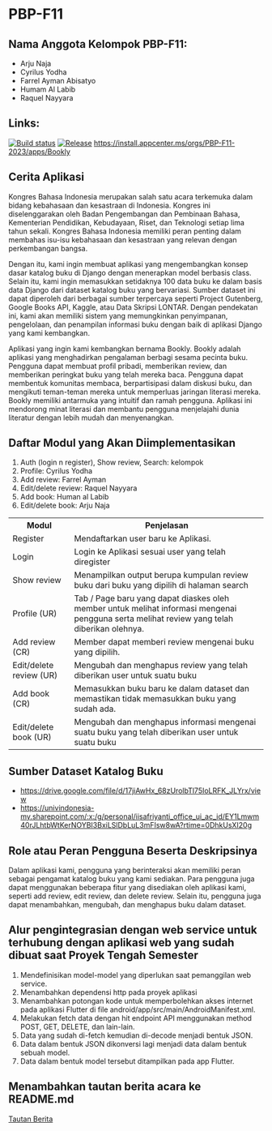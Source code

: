 # PBP-F11

## Nama Anggota Kelompok PBP-F11:
- Arju Naja
- Cyrilus Yodha
- Farrel Ayman Abisatyo
- Humam Al Labib
- Raquel Nayyara

## Links: 
[![Build status](https://build.appcenter.ms/v0.1/apps/c0c13a2b-ec57-4ba3-946e-7ed6a2f1f1ca/branches/main/badge)](https://appcenter.ms)
[![Release](https://github.com/pbp-f11/bookly_mobile/actions/workflows/release.yml/badge.svg)](https://github.com/pbp-f11/bookly_mobile/actions/workflows/release.yml)
https://install.appcenter.ms/orgs/PBP-F11-2023/apps/Bookly

## Cerita Aplikasi

Kongres Bahasa Indonesia merupakan salah satu acara terkemuka dalam bidang kebahasaan dan kesastraan di Indonesia. Kongres ini diselenggarakan oleh Badan Pengembangan dan Pembinaan Bahasa, Kementerian Pendidikan, Kebudayaan, Riset, dan Teknologi setiap lima tahun sekali. Kongres Bahasa Indonesia memiliki peran penting dalam membahas isu-isu kebahasaan dan kesastraan yang relevan dengan perkembangan bangsa.

Dengan itu, kami ingin membuat aplikasi yang mengembangkan konsep dasar katalog buku di Django dengan menerapkan model berbasis class. Selain itu, kami ingin memasukkan setidaknya 100 data buku ke dalam basis data Django dari dataset katalog buku yang bervariasi. Sumber dataset ini dapat diperoleh dari berbagai sumber terpercaya seperti Project Gutenberg, Google Books API, Kaggle, atau Data Skripsi LONTAR. Dengan pendekatan ini, kami akan memiliki sistem yang memungkinkan penyimpanan, pengelolaan, dan penampilan informasi buku dengan baik di aplikasi Django yang kami kembangkan. 

Aplikasi yang ingin kami kembangkan bernama Bookly. Bookly adalah aplikasi yang menghadirkan pengalaman berbagi sesama pecinta buku. Pengguna dapat membuat profil pribadi, memberikan review, dan memberikan peringkat buku yang telah mereka baca. Pengguna dapat membentuk komunitas membaca, berpartisipasi dalam diskusi buku, dan mengikuti teman-teman mereka untuk memperluas jaringan literasi mereka. Bookly memiliki antarmuka yang intuitif dan ramah pengguna. Aplikasi ini mendorong minat literasi dan membantu pengguna menjelajahi dunia literatur dengan lebih mudah dan menyenangkan.

## Daftar Modul yang Akan Diimplementasikan
1. Auth (login n register), Show review, Search: kelompok
2. Profile: Cyrilus Yodha
3. Add review: Farrel Ayman
4. Edit/delete review: Raquel Nayyara
5. Add book: Human al Labib
6. Edit/delete book: Arju Naja

<table>
  <tr>
    <th>
      Modul
    </th>
    <th>
      Penjelasan
    </th>
  </tr>
  <tr>
    <td>
      Register
    </td>
    <td>
      Mendaftarkan user baru ke Aplikasi.
    </td>
  </tr>
  <tr>
    <td>
      Login
    </td>
    <td>
      Login ke Aplikasi sesuai user yang telah diregister
    </td>
  </tr>
  <tr>
    <td>
      Show review
    </td>
    <td>
      Menampilkan output berupa kumpulan review buku dari buku yang dipilih di halaman search
    </td>
  </tr>
  <tr>
    <td>
      Profile (UR)
    </td>
    <td>
      Tab / Page baru yang dapat diaskes oleh member untuk melihat informasi mengenai pengguna serta melihat review yang telah diberikan olehnya.
    </td>
  </tr>
  <tr>
    <td>
      Add review (CR)
    </td>
    <td>
      Member dapat memberi review mengenai buku yang dipilih.
    </td>
  </tr>
  <tr>
    <td>
      Edit/delete review (UR)
    </td>
    <td>
      Mengubah dan menghapus review yang telah diberikan user untuk suatu buku
    </td>
  </tr>
  <tr>
    <td>
      Add book (CR)
    </td>
    <td>
      Memasukkan buku baru ke dalam dataset dan memastikan tidak memasukkan buku yang sudah ada.
    </td>
  </tr>
  <tr>
    <td>
      Edit/delete book (UR)
    </td>
    <td>
      Mengubah dan menghapus informasi mengenai suatu buku yang telah diberikan user untuk suatu buku
    </td>
  </tr>
</table>

## Sumber Dataset Katalog Buku
- https://drive.google.com/file/d/17jiAwHx_68zUrolbTl75IoLRFK_JLYrx/view
- https://univindonesia-my.sharepoint.com/:x:/g/personal/iisafriyanti_office_ui_ac_id/EY1Lmwm40rJLhtbWtKerNOYBI3BxiLSlDbLuL3mFIsw8wA?rtime=0DhkUsXI20g

## Role atau Peran Pengguna Beserta Deskripsinya
Dalam aplikasi kami, pengguna yang berinteraksi akan memiliki peran sebagai pengamat katalog buku yang kami sediakan. Para pengguna juga dapat menggunakan beberapa fitur yang disediakan oleh aplikasi kami, seperti add review, edit review, dan delete review. Selain itu, pengguna juga dapat menambahkan, mengubah, dan menghapus buku dalam dataset.

## Alur pengintegrasian dengan web service untuk terhubung dengan aplikasi web yang sudah dibuat saat Proyek Tengah Semester
1. Mendefinisikan model-model yang diperlukan saat pemanggilan web service.
2. Menambahkan dependensi http pada proyek aplikasi
3. Menambahkan potongan kode untuk memperbolehkan akses internet pada aplikasi Flutter di file android/app/src/main/AndroidManifest.xml.
4. Melakukan fetch data dengan hit endpoint API menggunakan method POST, GET, DELETE, dan lain-lain.
5. Data yang sudah di-fetch kemudian di-decode menjadi bentuk JSON.
6. Data dalam bentuk JSON dikonversi lagi menjadi data dalam bentuk sebuah model.
7. Data dalam bentuk model tersebut ditampilkan pada app Flutter.

## Menambahkan tautan berita acara ke README.md
[Tautan Berita](https://docs.google.com/spreadsheets/d/1iMTYbRv7P_zatXg2rPocMPP-_elBeP-Q/edit#gid=1894349254)
